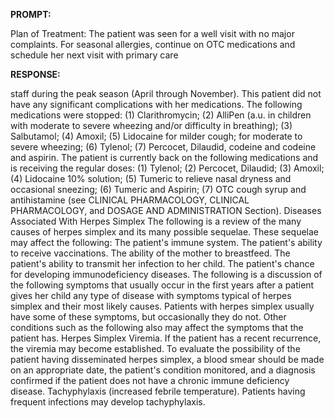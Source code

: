 **PROMPT:**

Plan of Treatment:  The patient was seen for a well visit with no major complaints. For seasonal allergies, continue on OTC medications and schedule her next visit with primary care

**RESPONSE:**

  staff during the peak season (April through November).  This patient did not have any significant complications with her medications. The following medications were stopped: (1) Clarithromycin; (2) AlliPen (a.u. in children with moderate to severe wheezing and/or difficulty in breathing); (3) Salbutamol; (4) Amoxil; (5) Lidocaine for milder cough; for moderate to severe wheezing; (6) Tylenol; (7) Percocet, Dilaudid, codeine and codeine and aspirin. The patient is currently back on the following medications and is receiving the regular doses: (1) Tylenol; (2) Percocet, Dilaudid; (3) Amoxil; (4) Lidocaine 10% solution; (5) Tumeric to relieve nasal dryness and occasional sneezing; (6) Tumeric and Aspirin; (7) OTC cough syrup and antihistamine (see CLINICAL PHARMACOLOGY, CLINICAL PHARMACOLOGY, and DOSAGE AND ADMINISTRATION Section).  Diseases Associated With Herpes Simplex The following is a review of the many causes of herpes simplex and its many possible sequelae. These sequelae may affect the following: The patient's immune system.  The patient's ability to receive vaccinations.  The ability of the mother to breastfeed.  The patient's ability to transmit her infection to her child.  The patient's chance for developing immunodeficiency diseases. The following is a discussion of the following symptoms that usually occur in the first years after a patient gives her child any type of disease with symptoms typical of herpes simplex and their most likely causes. Patients with herpes simplex usually have some of these symptoms, but occasionally they do not. Other conditions such as the following also may affect the symptoms that the patient has. Herpes Simplex Viremia. If the patient has a recent recurrence, the viremia may become established. To evaluate the possibility of the patient having disseminated herpes simplex, a blood smear should be made on an appropriate date, the patient's condition monitored, and a diagnosis confirmed if the patient does not have a chronic immune deficiency disease. Tachyphylaxis (increased febrile temperature). Patients having frequent infections may develop tachyphylaxis.